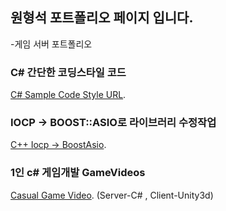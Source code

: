 ## 원형석 포트폴리오 페이지 입니다.

-게임 서버 포트폴리오

### C# 간단한 코딩스타일 코드
[C# Sample Code Style URL](https://github.com/WonHyeongSeok/ServerCSharpCode).

### IOCP -> BOOST::ASIO로 라이브러리 수정작업
[C++ Iocp -> BoostAsio](https://github.com/WonHyeongSeok/boostAsioServer).

### 1인 c# 게임개발 GameVideos
[Casual Game Video](https://youtu.be/LajW9NKrUU0).
(Server-C# , Client-Unity3d)
